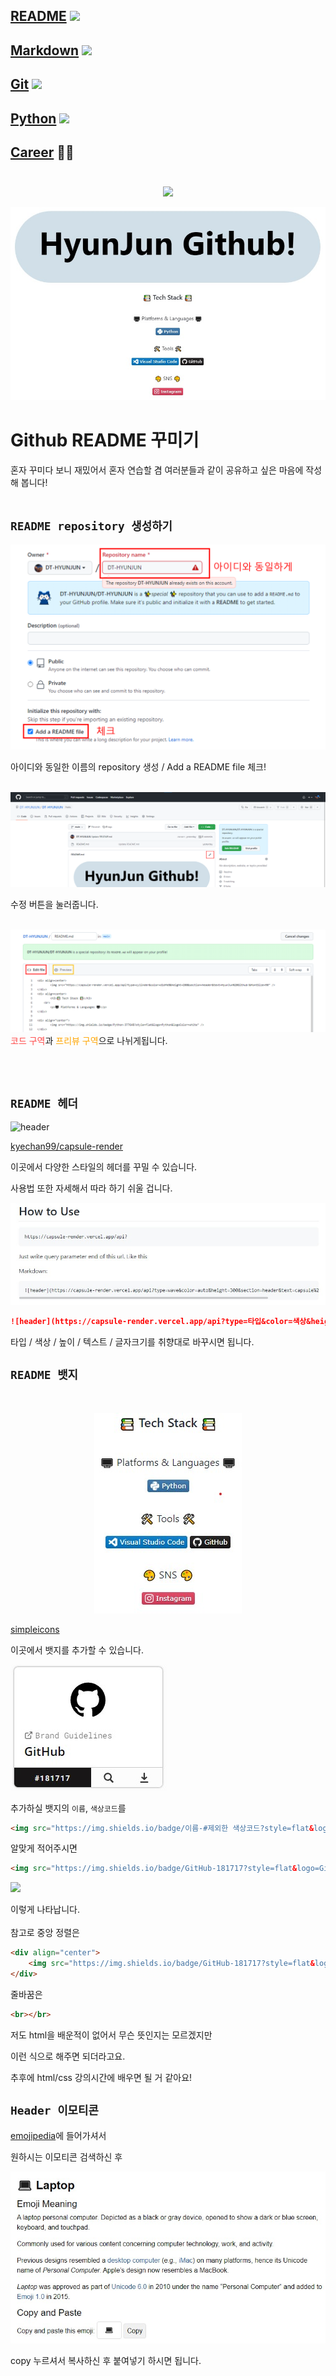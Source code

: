 ## [README](../README.md) <img src="https://img.shields.io/badge/README-018EF5?style=flat&logo=README&logoColor=white" /><br>
## [Markdown](markdown.md) <img src="https://img.shields.io/badge/MARKDOWN-000000?style=flat&logo=Markdown&logoColor=white" />
## [Git](git.md) <img src="https://img.shields.io/badge/GIT-F05032?style=flat&logo=Git&logoColor=white" />
## [Python](python.md) <img src="https://img.shields.io/badge/PYTHON-3776AB?style=flat&logo=python&logoColor=white" />
## [Career](book/career.md) 👨‍💻<br></br>


<div align=center>
	<img src="https://capsule-render.vercel.app/api?type=waving&color=09edc4&height=250&section=header&text=README%20꾸미기!&fontSize=70" />	
</div>

![_](../image/readme.jpg)

# Github README 꾸미기
혼자 꾸미다 보니 재밌어서 혼자 연습할 겸 여러분들과 같이 공유하고 싶은 마음에 작성해 봅니다!
<br></br>

## `README repository 생성하기`

![](../image/repo_1.png)

아이디와 동일한 이름의 repository 생성 / Add a README file 체크!
<br></br>

![](../image/readme_2.png)

수정 버튼을 눌러줍니다.
<br></br>

![](../image/readme_3.png)
<span style="color:#FF4848">코드 구역</span>과
<span style="color:orange">프리뷰 구역</span>으로 나뉘게됩니다.

<br></br>
## `README 헤더`
![header](https://capsule-render.vercel.app/api?type=wave&color=auto&height=300&section=header&text=Header&fontSize=90)

[kyechan99/capsule-render](https://github.com/kyechan99/capsule-render)

이곳에서 다양한 스타일의 헤더를 꾸밀 수 있습니다.

사용법 또한 자세해서 따라 하기 쉬울 겁니다.
 
![](../image/header_1.jpg)

```markdown
![header](https://capsule-render.vercel.app/api?type=타입&color=색상&height=높이&section=header&text=텍스트&fontSize=글씨크기)
```

타입 / 색상 / 높이 / 텍스트 / 글자크기를 취향대로 바꾸시면 됩니다.

## `README 뱃지`

<br>
<div align=center>

![](../image/badge_1.jpg)
</div>

[simpleicons](https://simpleicons.org/)

이곳에서 뱃지를 추가할 수 있습니다.


![](../image/badge_2.jpg)

추가하실 뱃지의 `이름`, `색상코드`를

```html
<img src="https://img.shields.io/badge/이름-#제외한 색상코드?style=flat&logo=이름&logoColor=white" />
```
알맞게 적어주시면
```html
<img src="https://img.shields.io/badge/GitHub-181717?style=flat&logo=GitHub&logoColor=white" />
```
<img src="https://img.shields.io/badge/GitHub-181717?style=flat&logo=GitHub&logoColor=white" />

이렇게 나타납니다.
<br></br>
참고로 중앙 정렬은
```html
<div align="center">
	<img src="https://img.shields.io/badge/GitHub-181717?style=flat&logo=GitHub&logoColor=white" />	
</div>
```
줄바꿈은
```html
<br></br>
```
저도 html을 배운적이 없어서 무슨 뜻인지는 모르겠지만

이런 식으로 해주면 되더라고요.

추후에 html/css 강의시간에 배우면 될 거 같아요!

## `Header 이모티콘`

[emojipedia](https://emojipedia.org/search/?q=)에 들어가셔서

원하시는 이모티콘 검색하신 후

![](../image/emoji.jpg)

copy 누르셔서 복사하신 후 붙여넣기 하시면 됩니다.